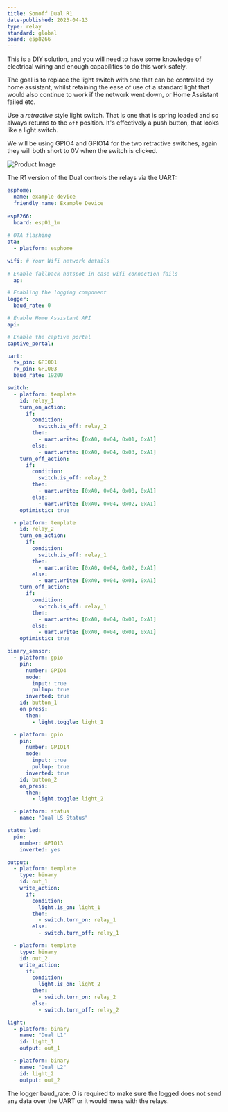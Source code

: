 ```yaml
---
title: Sonoff Dual R1
date-published: 2023-04-13
type: relay
standard: global
board: esp8266
---
```


This is a DIY solution, and you will need to have some knowledge of
electrical wiring and enough capabilities to do this work safely.

The goal is to replace the light switch with one that
can be controlled by home assistant, whilst retaining the ease of use of
a standard light that would also continue to work if the network went
down, or Home Assistant failed etc.

Use a _retractive_ style light switch. That is one that is spring
loaded and so always returns to the ``off`` position. It's effectively
a push button, that looks like a light switch.

We will be using GPIO4 and GPIO14 for the two retractive switches,
again they will both short to 0V when the switch is clicked.

![Product Image](/sonoff_dual_r2.jpg "Product Image")

The R1 version of the Dual controls the relays via the UART:

```yaml
esphome:
  name: example-device
  friendly_name: Example Device
    
esp8266:
  board: esp01_1m
     
# OTA flashing
ota:
  - platform: esphome

wifi: # Your Wifi network details
  
# Enable fallback hotspot in case wifi connection fails  
  ap:

# Enabling the logging component
logger:
  baud_rate: 0

# Enable Home Assistant API
api:

# Enable the captive portal
captive_portal:

uart:
  tx_pin: GPIO01
  rx_pin: GPIO03
  baud_rate: 19200

switch:
  - platform: template
    id: relay_1
    turn_on_action:
      if:
        condition:
          switch.is_off: relay_2
        then:
          - uart.write: [0xA0, 0x04, 0x01, 0xA1]
        else:
          - uart.write: [0xA0, 0x04, 0x03, 0xA1]
    turn_off_action:
      if:
        condition:
          switch.is_off: relay_2
        then:
          - uart.write: [0xA0, 0x04, 0x00, 0xA1]
        else:
          - uart.write: [0xA0, 0x04, 0x02, 0xA1]
    optimistic: true

  - platform: template
    id: relay_2
    turn_on_action:
      if:
        condition:
          switch.is_off: relay_1
        then:
          - uart.write: [0xA0, 0x04, 0x02, 0xA1]
        else:
          - uart.write: [0xA0, 0x04, 0x03, 0xA1]
    turn_off_action:
      if:
        condition:
          switch.is_off: relay_1
        then:
          - uart.write: [0xA0, 0x04, 0x00, 0xA1]
        else:
          - uart.write: [0xA0, 0x04, 0x01, 0xA1]
    optimistic: true

binary_sensor:
  - platform: gpio
    pin:
      number: GPIO4
      mode:
        input: true
        pullup: true
      inverted: true
    id: button_1
    on_press:
      then:
        - light.toggle: light_1

  - platform: gpio
    pin:
      number: GPIO14
      mode:
        input: true
        pullup: true
      inverted: true
    id: button_2
    on_press:
      then:
        - light.toggle: light_2

  - platform: status
    name: "Dual LS Status"

status_led:
  pin:
    number: GPIO13
    inverted: yes

output:
  - platform: template
    type: binary
    id: out_1
    write_action:
      if:
        condition:
          light.is_on: light_1
        then:
          - switch.turn_on: relay_1
        else:
          - switch.turn_off: relay_1

  - platform: template
    type: binary
    id: out_2
    write_action:
      if:
        condition:
          light.is_on: light_2
        then:
          - switch.turn_on: relay_2
        else:
          - switch.turn_off: relay_2

light:
  - platform: binary
    name: "Dual L1"
    id: light_1
    output: out_1

  - platform: binary
    name: "Dual L2"
    id: light_2
    output: out_2
```

The logger baud_rate: 0 is required to make sure the logged does not
send any data over the UART or it would mess with the relays.

